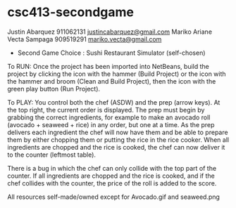 # csc413-secondgame

Justin Abarquez 911062131 justincabarquez@gmail.com
Mariko Ariane Vecta Sampaga 909519291 mariko.vecta@gmail.com

- Second Game Choice : Sushi Restaurant Simulator (self-chosen)

To RUN:  Once the project has been imported into NetBeans, build the project by clicking the icon with the hammer (Build Project) or the icon with the hammer and broom (Clean and Build Project), then the icon with the green play button (Run Project).

To PLAY:
You control both the chef (ASDW) and the prep (arrow keys). At the top right, the current order is displayed. The prep must begin by grabbing the correct ingredients, for example to make an avocado roll (avocado + seaweed + rice) in any order, but one at a time. As the prep delivers each ingredient the chef will now have them and be able to prepare them by either chopping them or putting the rice in the rice cooker. When all ingredients are chopped and the rice is cooked, the chef can now deliver it to the counter (leftmost table). 

There is a bug in which the chef can only collide with the top part of the counter.
If all ingredients are chopped and the rice is cooked, and if the chef collides with the counter, the price of the roll is added to the score. 

All resources self-made/owned except for Avocado.gif and seaweed.png
